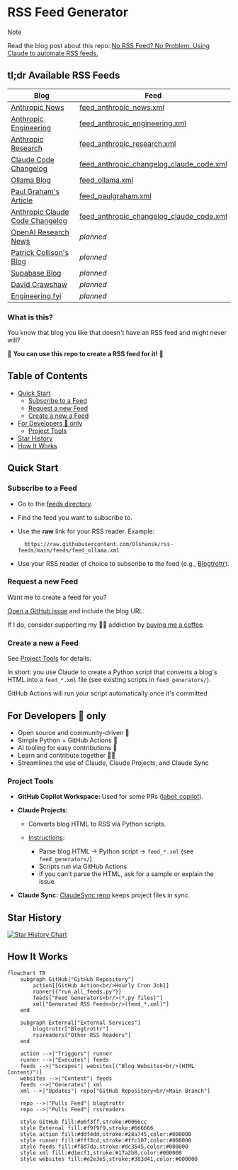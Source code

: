 # RSS Feed Generator <!-- omit in toc -->

> [!NOTE]
> Read the blog post about this repo: [No RSS Feed? No Problem. Using Claude to automate RSS feeds.](https://olshansky.substack.com/p/no-rss-feed-no-problem-using-claude)

## tl;dr Available RSS Feeds <!-- omit in toc -->

| Blog                                                                                                | Feed                                                                                                                                                 |
| --------------------------------------------------------------------------------------------------- | ---------------------------------------------------------------------------------------------------------------------------------------------------- |
| [Anthropic News](https://www.anthropic.com/news)                                                    | [feed_anthropic_news.xml](https://raw.githubusercontent.com/Olshansk/rss-feeds/main/feeds/feed_anthropic_news.xml)                                   |
| [Anthropic Engineering](https://www.anthropic.com/engineering)                                      | [feed_anthropic_engineering.xml](https://raw.githubusercontent.com/Olshansk/rss-feeds/main/feeds/feed_anthropic_engineering.xml)                     |
| [Anthropic Research](https://www.anthropic.com/research)                                            | [feed_anthropic_research.xml](https://raw.githubusercontent.com/Olshansk/rss-feeds/main/feeds/feed_anthropic_research.xml)                           |
| [Claude Code Changelog](https://github.com/anthropics/claude-code/blob/main/CHANGELOG.md)           | [feed_anthropic_changelog_claude_code.xml](https://raw.githubusercontent.com/Olshansk/rss-feeds/main/feeds/feed_anthropic_changelog_claude_code.xml) |
| [Ollama Blog](https://ollama.com/blog)                                                              | [feed_ollama.xml](https://raw.githubusercontent.com/Olshansk/rss-feeds/main/feeds/feed_ollama.xml)                                                   |
| [Paul Graham's Article](https://www.paulgraham.com/articles.html)                                   | [feed_paulgraham.xml](https://raw.githubusercontent.com/Olshansk/rss-feeds/main/feeds/feed_paulgraham.xml)                                           |
| [Anthropic Claude Code Changelog](https://github.com/anthropics/claude-code/blob/main/CHANGELOG.md) | [feed_anthropic_changelog_claude_code.xml](https://raw.githubusercontent.com/Olshansk/rss-feeds/main/feeds/feed_anthropic_changelog_claude_code.xml) |
| [OpenAI Research News](https://openai.com/news/research/)                                           | _planned_                                                                                                                                            |
| [Patrick Collison's Blog](https://patrickcollison.com/culture)                                      | _planned_                                                                                                                                            |
| [Supabase Blog](https://supabase.com/blog)                                                          | _planned_                                                                                                                                            |
| [David Crawshaw](https://crawshaw.io/)                                                              | _planned_                                                                                                                                            |
| [Engineering.fyi](https://engineering.fyi/)                                                         | _planned_                                                                                                                                            |

### What is this?

You know that blog you like that doesn't have an RSS feed and might never will?

🙌 **You can use this repo to create a RSS feed for it!** 🙌

## Table of Contents <!-- omit in toc -->

- [Quick Start](#quick-start)
  - [Subscribe to a Feed](#subscribe-to-a-feed)
  - [Request a new Feed](#request-a-new-feed)
  - [Create a new a Feed](#create-a-new-a-feed)
- [For Developers 👀 only](#for-developers--only)
  - [Project Tools](#project-tools)
- [Star History](#star-history)
- [How It Works](#how-it-works)

## Quick Start

### Subscribe to a Feed

- Go to the [feeds directory](./feeds).
- Find the feed you want to subscribe to.
- Use the **raw** link for your RSS reader. Example:

  ```text
    https://raw.githubusercontent.com/Olshansk/rss-feeds/main/feeds/feed_ollama.xml
  ```

- Use your RSS reader of choice to subscribe to the feed (e.g., [Blogtrottr](https://blogtrottr.com/)).

### Request a new Feed

Want me to create a feed for you?

[Open a GitHub issue](https://github.com/Olshansk/rss-feeds/issues/new?template=request_rss_feed.md) and include the blog URL.

If I do, consider supporting my 🌟🧋 addiction by [buying me a coffee](https://buymeacoffee.com/olshansky).

### Create a new a Feed

See [Project Tools](#project-tools) for details.

In short: you use Claude to create a Python script that converts a blog's HTML into a `feed_*.xml` file (see existing scripts in `feed_generators/`).

GitHub Actions will run your script automatically once it's committed

## For Developers 👀 only

- Open source and community-driven 🙌
- Simple Python + GitHub Actions 🐍
- AI tooling for easy contributions 🤖
- Learn and contribute together 🧑‍🎓
- Streamlines the use of Claude, Claude Projects, and Claude Sync

### Project Tools

- **GitHub Copilot Workspace:** Used for some PRs ([label: copilot](https://github.com/Olshansk/rss-feeds/pulls?q=label%3Acopilot+)).
- **Claude Projects:**

  - Converts blog HTML to RSS via Python scripts.
  - [Instructions](https://support.anthropic.com/en/articles/9517075-what-are-projects):

    - Parse blog HTML → Python script → `feed_*.xml` (see `feed_generators/`)
    - Scripts run via GitHub Actions
    - If you can't parse the HTML, ask for a sample or explain the issue

- **Claude Sync:** [ClaudeSync repo](https://github.com/jahwag/ClaudeSync?tab=readme-ov-files) keeps project files in sync.

## Star History

[![Star History Chart](https://api.star-history.com/svg?repos=Olshansk/rss-feeds&type=Date)](https://star-history.com/#Olshansk/rss-feeds&Date)

## How It Works

```mermaid
flowchart TB
    subgraph GitHub["GitHub Repository"]
        action[[GitHub Action<br/>Hourly Cron Job]]
        runner{{"run_all_feeds.py"}}
        feeds["Feed Generators<br/>(*.py files)"]
        xml["Generated RSS Feeds<br/>(feed_*.xml)"]
    end

    subgraph External["External Services"]
        blogtrottr["Blogtrottr"]
        rssreaders["Other RSS Readers"]
    end

    action -->|"Triggers"| runner
    runner -->|"Executes"| feeds
    feeds -->|"Scrapes"| websites[("Blog Websites<br/>(HTML Content)")]
    websites -->|"Content"| feeds
    feeds -->|"Generates"| xml
    xml -->|"Updates"| repo["GitHub Repository<br/>Main Branch"]

    repo -->|"Pulls Feed"| blogtrottr
    repo -->|"Pulls Feed"| rssreaders

    style GitHub fill:#e6f3ff,stroke:#0066cc
    style External fill:#f9f9f9,stroke:#666666
    style action fill:#ddf4dd,stroke:#28a745,color:#000000
    style runner fill:#fff3cd,stroke:#ffc107,color:#000000
    style feeds fill:#f8d7da,stroke:#dc3545,color:#000000
    style xml fill:#d1ecf1,stroke:#17a2b8,color:#000000
    style websites fill:#e2e3e5,stroke:#383d41,color:#000000
```
